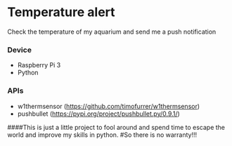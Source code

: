

# Temperature alert
Check the temperature of my aquarium and send me a push notification

### Device
* Raspberry Pi 3
* Python

### APIs
* w1thermsensor (https://github.com/timofurrer/w1thermsensor)
* pushbullet (https://pypi.org/project/pushbullet.py/0.9.1/)

####This is just a little project to fool around and spend time to escape the world and improve my skills in python.
#So there is no warranty!!!